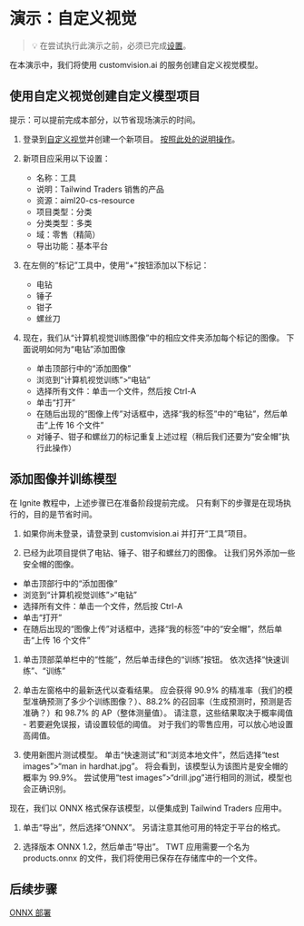 # <a name="demo-custom-vision"></a>演示：自定义视觉

> 💡 在尝试执行此演示之前，必须已完成[设置](https://github.com/microsoft/ignite-learning-paths-training-aiml/blob/master/aiml20/DEMO%20Setup.md)。

在本演示中，我们将使用 customvision.ai 的服务创建自定义视觉模型。

## <a name="create-a-custom-model-project-with-custom-vision"></a>使用自定义视觉创建自定义模型项目

提示：可以提前完成本部分，以节省现场演示的时间。

1. 登录到[自定义视觉](https://customvision.ai)并创建一个新项目。
   [按照此处的说明操作](https://docs.microsoft.com/azure/cognitive-services/custom-vision-service/getting-started-build-a-classifier?WT.mc_id=msignitethetour2019-github-aiml20)。

1. 新项目应采用以下设置：

    - 名称：工具
    - 说明：Tailwind Traders 销售的产品
    - 资源：aiml20-cs-resource
    - 项目类型：分类
    - 分类类型：多类
    - 域：零售（精简）
    - 导出功能：基本平台

1. 在左侧的“标记”工具中，使用“+”按钮添加以下标记：

    - 电钻
    - 锤子
    - 钳子
    - 螺丝刀

1. 现在，我们从“计算机视觉训练图像”中的相应文件夹添加每个标记的图像。 下面说明如何为“电钻”添加图像

    - 单击顶部行中的“添加图像”
    - 浏览到“计算机视觉训练”>“电钻”
    - 选择所有文件：单击一个文件，然后按 Ctrl-A
    - 单击“打开”
    - 在随后出现的“图像上传”对话框中，选择“我的标签”中的“电钻”，然后单击“上传 16 个文件”
    - 对锤子、钳子和螺丝刀的标记重复上述过程（稍后我们还要为“安全帽”执行此操作）

## <a name="add-images-and-train-a-model"></a>添加图像并训练模型

在 Ignite 教程中，上述步骤已在准备阶段提前完成。 只有剩下的步骤是在现场执行的，目的是节省时间。

1. 如果你尚未登录，请登录到 customvision.ai 并打开“工具”项目。

1. 已经为此项目提供了电钻、锤子、钳子和螺丝刀的图像。 让我们另外添加一些安全帽的图像。

- 单击顶部行中的“添加图像”
- 浏览到“计算机视觉训练”>“电钻”
- 选择所有文件：单击一个文件，然后按 Ctrl-A
- 单击“打开”
- 在随后出现的“图像上传”对话框中，选择“我的标签”中的“安全帽”，然后单击“上传 16 个文件”

1. 单击顶部菜单栏中的“性能”，然后单击绿色的“训练”按钮。 依次选择“快速训练”、“训练”

1. 单击左窗格中的最新迭代以查看结果。 应会获得 90.9% 的精准率（我们的模型准确预测了多少个训练图像？）、88.2% 的召回率（生成预测时，预测是否准确？）和 98.7% 的 AP（整体测量值）。 请注意，这些结果取决于概率阈值 - 若要避免误报，请设置较低的阈值。
   对于我们的零售应用，可以放心地设置高阈值。

1. 使用新图片测试模型。 单击“快速测试”和“浏览本地文件”，然后选择“test images”>“man in hardhat.jpg”。 将会看到，该模型认为该图片是安全帽的概率为 99.9%。 尝试使用“test images”>“drill.jpg”进行相同的测试，模型也会正确识别。

现在，我们以 ONNX 格式保存该模型，以便集成到 Tailwind Traders 应用中。

1. 单击“导出”，然后选择“ONNX”。 另请注意其他可用的特定于平台的格式。

1. 选择版本 ONNX 1.2，然后单击“导出”。 TWT 应用需要一个名为 products.onnx 的文件，我们将使用已保存在存储库中的一个文件。

## <a name="next-step"></a>后续步骤

[ONNX 部署](DEMO%20ONNX%20deployment.md)